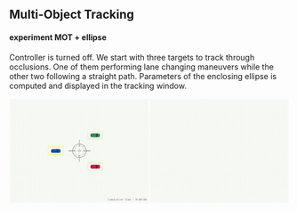 ## Multi-Object Tracking


#### experiment MOT + ellipse
Controller is turned off. We start with three targets to track through occlusions. One of them performing lane changing maneuvers while the other two following a straight path. Parameters of the enclosing ellipse is computed and displayed in the tracking window.

![mot_ellipse.gif](./gifs/mot_ellipse.gif)


